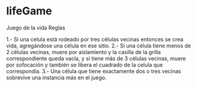 lifeGame
========

Juego de la vida Reglas

1.- Si una celula está rodeado por tres células vecinas entonces se crea vida, agregándose 
    una célula en ese sitio.
2.- Si una célula tiene menos de 2 células vecinas, muere por aislamiento y la casilla de la grilla 
    correspondiente queda vacía, y si tiene más de 3 células vecinas, muere por sofocación y también se 
    libera el cuadrado de la celula que correspondía.
3.- Una célula que tiene exactamente dos o tres vecinas sobrevive una instancia más en el juego.
